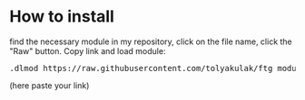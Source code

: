 # How to install
<p>find the necessary module in my repository, click on the file name, click the "Raw" button. Copy link and load module:<p>
<p><pre>.dlmod https://raw.githubusercontent.com/tolyakulak/ftg_modules/main/modulename.py</pre>
(here paste your link)<p>
